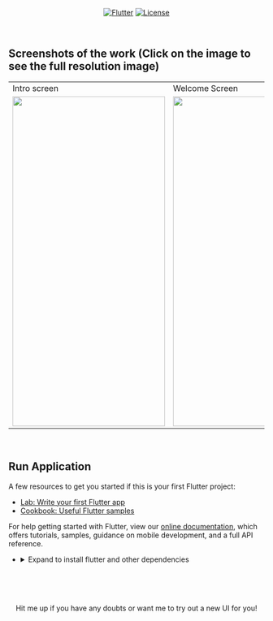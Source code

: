 <p align="center">
<a href=""><img title="Flutter" src="https://img.shields.io/badge/Flutter-2-blue?style=for-the-badge&logo=flutter"></a>
<a href=""><img title="License" src="https://img.shields.io/badge/License-Open Source-brightgreen?style=for-the-badge&logo="></a>
</p>

<br>

## Screenshots of the work (Click on the image to see the full resolution image)

<table align="center">
  <tr>
    <td>Intro screen</td>
     <td>Welcome Screen</td>
     
  </tr>
  <tr>
    <td><img src="https://github.com/Vignesh0404/Flutter-UI-Kit/blob/main/21-welcome-pages/output/2.jpeg" width=300 height=650></td>
    <td><img src="https://github.com/Vignesh0404/Flutter-UI-Kit/blob/main/21-welcome-pages/output/1.jpeg" width=300 height=650></td>
    
  </tr>
 </table>
 
 <br>
 
 
 ## Run Application
 
A few resources to get you started if this is your first Flutter project:

- [Lab: Write your first Flutter app](https://flutter.dev/docs/get-started/codelab)
- [Cookbook: Useful Flutter samples](https://flutter.dev/docs/cookbook)

For help getting started with Flutter, view our
[online documentation](https://flutter.dev/docs), which offers tutorials,
samples, guidance on mobile development, and a full API reference.

<ul><li><details>
<summary>Expand to install flutter and other dependencies</b></summary>
<li>Follow this to install <strong><a href="https://flutter.dev/docs/get-started/install">Flutter</a></strong></li>
</ul></li></ul></details></li></ul>
<br>
<br><br>
<p align="center">
  Hit me up if you have any doubts or want me to try out a new UI for you!
</p>

